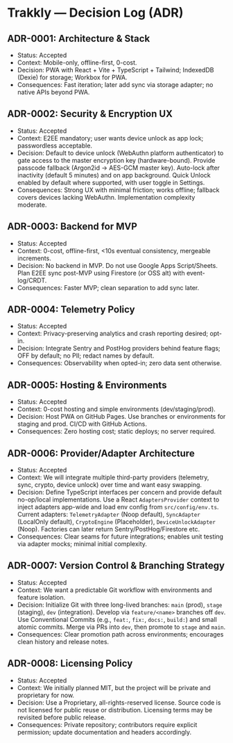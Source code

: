 # Trakkly — Decision Log (ADR)

## ADR-0001: Architecture & Stack
- Status: Accepted
- Context: Mobile-only, offline-first, 0-cost.
- Decision: PWA with React + Vite + TypeScript + Tailwind; IndexedDB (Dexie) for storage; Workbox for PWA.
- Consequences: Fast iteration; later add sync via storage adapter; no native APIs beyond PWA.

## ADR-0002: Security & Encryption UX
- Status: Accepted
- Context: E2EE mandatory; user wants device unlock as app lock; passwordless acceptable.
- Decision: Default to device unlock (WebAuthn platform authenticator) to gate access to the master encryption key (hardware-bound). Provide passcode fallback (Argon2id -> AES-GCM master key). Auto-lock after inactivity (default 5 minutes) and on app background. Quick Unlock enabled by default where supported, with user toggle in Settings.
- Consequences: Strong UX with minimal friction; works offline; fallback covers devices lacking WebAuthn. Implementation complexity moderate.

## ADR-0003: Backend for MVP
- Status: Accepted
- Context: 0-cost, offline-first, <10s eventual consistency, mergeable increments.
- Decision: No backend in MVP. Do not use Google Apps Script/Sheets. Plan E2EE sync post-MVP using Firestore (or OSS alt) with event-log/CRDT.
- Consequences: Faster MVP; clean separation to add sync later.

## ADR-0004: Telemetry Policy
- Status: Accepted
- Context: Privacy-preserving analytics and crash reporting desired; opt-in.
- Decision: Integrate Sentry and PostHog providers behind feature flags; OFF by default; no PII; redact names by default.
- Consequences: Observability when opted-in; zero data sent otherwise.

## ADR-0005: Hosting & Environments
- Status: Accepted
- Context: 0-cost hosting and simple environments (dev/staging/prod).
- Decision: Host PWA on GitHub Pages. Use branches or environments for staging and prod. CI/CD with GitHub Actions.
- Consequences: Zero hosting cost; static deploys; no server required.

## ADR-0006: Provider/Adapter Architecture
- Status: Accepted
- Context: We will integrate multiple third-party providers (telemetry, sync, crypto, device unlock) over time and want easy swapping.
- Decision: Define TypeScript interfaces per concern and provide default no-op/local implementations. Use a React `AdaptersProvider` context to inject adapters app-wide and load env config from `src/config/env.ts`. Current adapters: `TelemetryAdapter` (Noop default), `SyncAdapter` (LocalOnly default), `CryptoEngine` (Placeholder), `DeviceUnlockAdapter` (Noop). Factories can later return Sentry/PostHog/Firestore etc.
- Consequences: Clear seams for future integrations; enables unit testing via adapter mocks; minimal initial complexity.

## ADR-0007: Version Control & Branching Strategy
- Status: Accepted
- Context: We want a predictable Git workflow with environments and feature isolation.
- Decision: Initialize Git with three long-lived branches: `main` (prod), `stage` (staging), `dev` (integration). Develop via `feature/<name>` branches off `dev`. Use Conventional Commits (e.g., `feat:`, `fix:`, `docs:`, `build:`) and small atomic commits. Merge via PRs into `dev`, then promote to `stage` and `main`.
- Consequences: Clear promotion path across environments; encourages clean history and release notes.

## ADR-0008: Licensing Policy
- Status: Accepted
- Context: We initially planned MIT, but the project will be private and proprietary for now.
- Decision: Use a Proprietary, all-rights-reserved license. Source code is not licensed for public reuse or distribution. Licensing terms may be revisited before public release.
- Consequences: Private repository; contributors require explicit permission; update documentation and headers accordingly.
